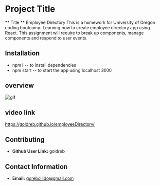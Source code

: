 # Project Title

** Title ** Employee Directory
This is a homework for University of Oregon coding bootcamp. Learning how to create employee directory app using React. This assignment will require to break up components, manage components and respond to user events.

## Installation

* npm i -- to install dependencies
* npm start -- to start the app using localhost 3000

## overview

![gif](images/employee-directory.gif)

## video link
https://goldreb.github.io/employeeDirectory/

## Contributing

- **Github User Link:** goldreb

## Contact Information

- **Email:** gorebollido@gmail.com

